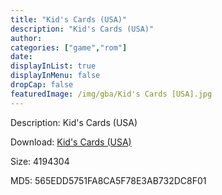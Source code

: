 ```yaml
---
title: "Kid's Cards (USA)"
description: "Kid's Cards (USA)"
author: 
categories: ["game","rom"]
date: 
displayInList: true
displayInMenu: false
dropCap: false
featuredImage: /img/gba/Kid's Cards [USA].jpg
---
```


Description: Kid's Cards (USA)

Download: <a style="text-decoration:underline;" href="https://mega.nz/#!XCAAmIqS!Tf1p9dM-9ZHgbtY0peepjBeYov5zeOai2oH2B17s77k" target = "_blank" rel = "nofollow" > Kid's Cards (USA)</a>

Size: 4194304

MD5: 565EDD5751FA8CA5F78E3AB732DC8F01

